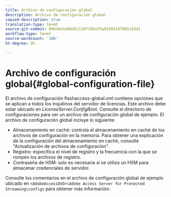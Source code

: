 ```yaml
---
title: Archivo de configuración global
description: Archivo de configuración global
copied-description: true
translation-type: tm+mt
source-git-commit: 89bdda1d4bd5c126f19ba75a819942df901183d1
workflow-type: tm+mt
source-wordcount: '106'
ht-degree: 0%

---
```



# Archivo de configuración global{#global-configuration-file}

El archivo de configuración flashaccess-global.xml contiene opciones que se aplican a todos los inquilinos del servidor de licencias. Este archivo debe estar ubicado en *LicenseServer.ConfigRoot*. Consulte el directorio de configuraciones para ver un archivo de configuración global de ejemplo. El archivo de configuración global incluye lo siguiente:

* Almacenamiento en caché: controla el almacenamiento en caché de los archivos de configuración en la memoria. Para obtener una explicación de la configuración del almacenamiento en caché, consulte &quot;Actualización de archivos de configuración&quot;.
* Registro: especifica el nivel de registro y la frecuencia con la que se rompen los archivos de registro.
* Contraseña de HSM: solo es necesaria si se utiliza un HSM para almacenar credenciales de servidor.

Consulte los comentarios en el archivo de configuración global de ejemplo ubicado en `<AdobeAccessDVD>\Adobe Access Server for Protected Streaming\configs` para obtener más información.
